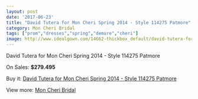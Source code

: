 ```yaml
---
layout: post
date: '2017-06-23'
title: "David Tutera for Mon Cheri Spring 2014 - Style 114275 Patmore"
category: Mon Cheri Bridal
tags: ["prom","dresses","spring","demure","cheri"]
image: http://www.idealgown.com/14662-thickbox_default/david-tutera-for-mon-cheri-spring-2014-style-114275-patmore.jpg
---
```

David Tutera for Mon Cheri Spring 2014 - Style 114275 Patmore

On Sales: **$279.495**
<a href="https://www.idealgown.com/en/mon-cheri-bridal/5888-david-tutera-for-mon-cheri-spring-2014-style-114275-patmore.html"><amp-img layout="responsive" width="600" height="600" src="//www.idealgown.com/14662-thickbox_default/david-tutera-for-mon-cheri-spring-2014-style-114275-patmore.jpg" alt="David Tutera for Mon Cheri Spring 2014 - Style 114275 Patmore 0" /></a>
<a href="https://www.idealgown.com/en/mon-cheri-bridal/5888-david-tutera-for-mon-cheri-spring-2014-style-114275-patmore.html"><amp-img layout="responsive" width="600" height="600" src="//www.idealgown.com/14664-thickbox_default/david-tutera-for-mon-cheri-spring-2014-style-114275-patmore.jpg" alt="David Tutera for Mon Cheri Spring 2014 - Style 114275 Patmore 1" /></a>
<a href="https://www.idealgown.com/en/mon-cheri-bridal/5888-david-tutera-for-mon-cheri-spring-2014-style-114275-patmore.html"><amp-img layout="responsive" width="600" height="600" src="//www.idealgown.com/14663-thickbox_default/david-tutera-for-mon-cheri-spring-2014-style-114275-patmore.jpg" alt="David Tutera for Mon Cheri Spring 2014 - Style 114275 Patmore 2" /></a>

Buy it: [David Tutera for Mon Cheri Spring 2014 - Style 114275 Patmore](https://www.idealgown.com/en/mon-cheri-bridal/5888-david-tutera-for-mon-cheri-spring-2014-style-114275-patmore.html "David Tutera for Mon Cheri Spring 2014 - Style 114275 Patmore")

View more: [Mon Cheri Bridal](https://www.idealgown.com/en/88-mon-cheri-bridal "Mon Cheri Bridal")